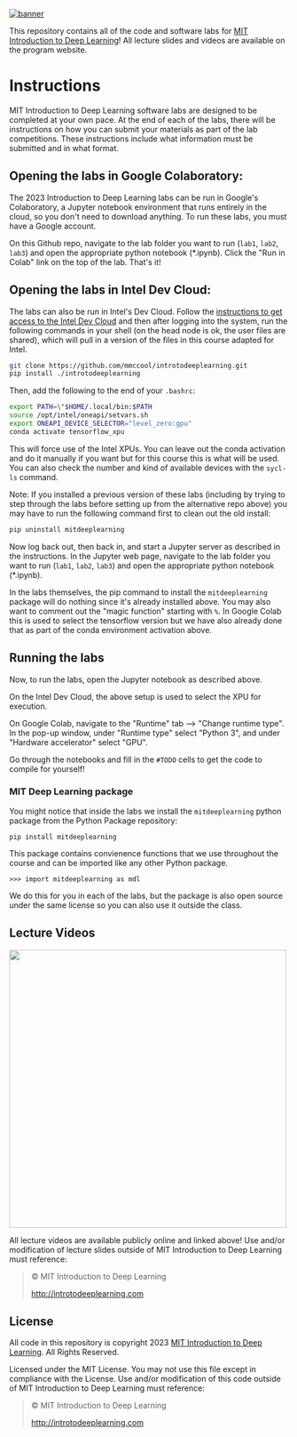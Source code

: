 [![banner](assets/banner.png)](http://introtodeeplearning.com)

This repository contains all of the code and software labs for [MIT Introduction to Deep Learning](http://introtodeeplearning.com)! All lecture slides and videos are available on the program website.

# Instructions
MIT Introduction to Deep Learning software labs are designed to be completed at your own pace. At the end of each of the labs, there will be instructions on how you can submit your materials as part of the lab competitions. These instructions include what information must be submitted and in what format.

## Opening the labs in Google Colaboratory:

The 2023 Introduction to Deep Learning labs can be run in Google's Colaboratory, a Jupyter notebook environment that runs entirely in the cloud, so you don't need to download anything. To run these labs, you must have a Google account.

On this Github repo, navigate to the lab folder you want to run (`lab1`, `lab2`, `lab3`) and open the appropriate python notebook (\*.ipynb). Click the "Run in Colab" link on the top of the lab. That's it!

## Opening the labs in Intel Dev Cloud:

The labs can also be run in Intel's Dev Cloud.
Follow the [instructions to get access to the Intel Dev Cloud](https://github.com/bjodom/idc) 
and then after logging into the system,
run the following commands in your shell (on the head node is ok, the user files are shared),
which will pull in a version of the files in this course adapted for Intel.  
```bash
git clone https://github.com/mmccool/introtodeeplearning.git
pip install ./introtodeeplearning
```
Then, add the following to the end of your `.bashrc`:
```bash
export PATH=\"$HOME/.local/bin:$PATH
source /opt/intel/oneapi/setvars.sh
export ONEAPI_DEVICE_SELECTOR="level_zero:gpu"
conda activate tensorflow_xpu
```
This will force use of the Intel XPUs.
You can leave out the conda activation and do it manually if you want but for this course this
is what will be used.  You can also check the number and kind of available devices with the 
`sycl-ls` command.

Note: If you installed a previous version of these labs (including by trying to step through the labs before setting up from the alternative repo above) you may have to run the following command first to clean out the old install:
```bash
pip uninstall mitdeeplearning
```

Now log back out, then back in, and start a Jupyter server as described in the instructions.
In the Jupyter web page, navigate to the lab folder you want to run (`lab1`, `lab2`, `lab3`) 
and open the appropriate python notebook (\*.ipynb).

In the labs themselves, the pip command to install the `mitdeeplearning` package will do
nothing since it's already installed above.
You may also want to comment out the "magic function" starting with `%`.
In Google Colab this is used to select the tensorflow version but we have also already
done that as part of the conda environment activation above.

## Running the labs
Now, to run the labs, open the Jupyter notebook as described above. 

On the Intel Dev Cloud, the above setup is used to select the XPU for execution.

On Google Colab, navigate to the "Runtime" tab --> "Change runtime type". In the pop-up window, under "Runtime type" select "Python 3", and under "Hardware accelerator" select "GPU". 

Go through the notebooks and fill in the `#TODO` cells to get the code to compile for yourself!

### MIT Deep Learning package
You might notice that inside the labs we install the `mitdeeplearning` python package from the Python Package repository:

`pip install mitdeeplearning`

This package contains convienence functions that we use throughout the course and can be imported like any other Python package.

`>>> import mitdeeplearning as mdl`

We do this for you in each of the labs, but the package is also open source under the same license so you can also use it outside the class.

## Lecture Videos

[<img src="assets/video_play.png" width="500">](https://www.youtube.com/watch?v=njKP3FqW3Sk&list=PLtBw6njQRU-rwp5__7C0oIVt26ZgjG9NI&index=1)

All lecture videos are available publicly online and linked above! Use and/or modification of lecture slides outside of MIT Introduction to Deep Learning must reference:

> © MIT Introduction to Deep Learning
>
> http://introtodeeplearning.com

## License
All code in this repository is copyright 2023 [MIT Introduction to Deep Learning](http://introtodeeplearning.com). All Rights Reserved.

Licensed under the MIT License. You may not use this file except in compliance with the License. Use and/or modification of this code outside of MIT Introduction to Deep Learning must reference:

> © MIT Introduction to Deep Learning
>
> http://introtodeeplearning.com
